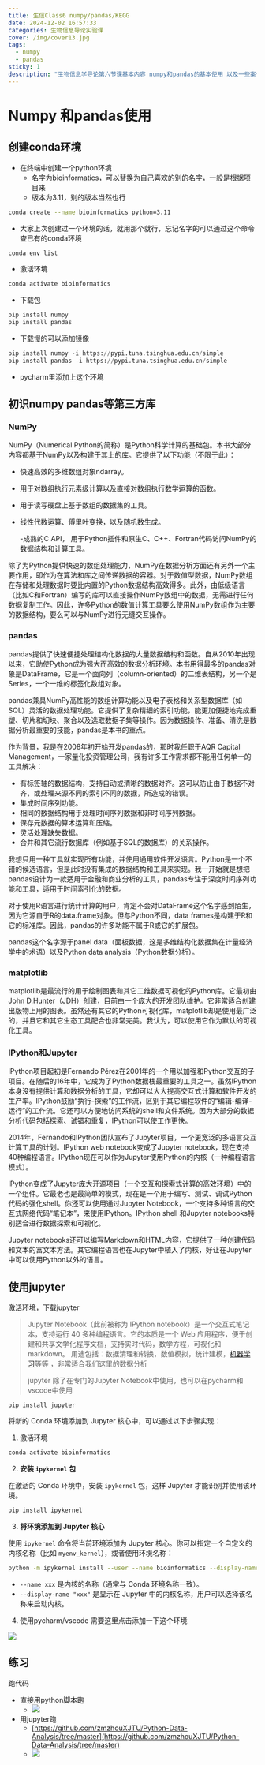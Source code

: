 ```yaml
---
title: 生信Class6 numpy/pandas/KEGG
date: 2024-12-02 16:57:33
categories: 生物信息导论实验课
cover: /img/cover13.jpg
tags:
  - numpy
  - pandas
sticky: 1
description: "生物信息学导论第六节课基本内容 numpy和pandas的基本使用 以及一些案例"
---
```


# Numpy 和pandas使用

## 创建conda环境

- 在终端中创建一个python环境
  - 名字为bioinformatics，可以替换为自己喜欢的别的名字，一般是根据项目来
  - 版本为3.11，别的版本当然也行

```bash
conda create --name bioinformatics python=3.11
```

- 大家上次创建过一个环境的话，就用那个就行，忘记名字的可以通过这个命令查已有的conda环境

```bash
conda env list
```

- 激活环境

```bash
conda activate bioinformatics
```

- 下载包

```python
pip install numpy
pip install pandas
```

- 下载慢的可以添加镜像

```python
pip install numpy -i https://pypi.tuna.tsinghua.edu.cn/simple
pip install pandas -i https://pypi.tuna.tsinghua.edu.cn/simple
```

- pycharm里添加上这个环境

## 初识numpy pandas等第三方库

### NumPy

NumPy（Numerical Python的简称）是Python科学计算的基础包。本书大部分内容都基于NumPy以及构建于其上的库。它提供了以下功能（不限于此）：

- 快速高效的多维数组对象ndarray。

- 用于对数组执行元素级计算以及直接对数组执行数学运算的函数。

- 用于读写硬盘上基于数组的数据集的工具。

- 线性代数运算、傅里叶变换，以及随机数生成。

  -成熟的C API， 用于Python插件和原生C、C++、Fortran代码访问NumPy的数据结构和计算工具。

除了为Python提供快速的数组处理能力，NumPy在数据分析方面还有另外一个主要作用，即作为在算法和库之间传递数据的容器。对于数值型数据，NumPy数组在存储和处理数据时要比内置的Python数据结构高效得多。此外，由低级语言（比如C和Fortran）编写的库可以直接操作NumPy数组中的数据，无需进行任何数据复制工作。因此，许多Python的数值计算工具要么使用NumPy数组作为主要的数据结构，要么可以与NumPy进行无缝交互操作。

### pandas



pandas提供了快速便捷处理结构化数据的大量数据结构和函数。自从2010年出现以来，它助使Python成为强大而高效的数据分析环境。本书用得最多的pandas对象是DataFrame，它是一个面向列（column-oriented）的二维表结构，另一个是Series，一个一维的标签化数组对象。

pandas兼具NumPy高性能的数组计算功能以及电子表格和关系型数据库（如SQL）灵活的数据处理功能。它提供了复杂精细的索引功能，能更加便捷地完成重塑、切片和切块、聚合以及选取数据子集等操作。因为数据操作、准备、清洗是数据分析最重要的技能，pandas是本书的重点。

作为背景，我是在2008年初开始开发pandas的，那时我任职于AQR Capital Management，一家量化投资管理公司，我有许多工作需求都不能用任何单一的工具解决：

- 有标签轴的数据结构，支持自动或清晰的数据对齐。这可以防止由于数据不对齐，或处理来源不同的索引不同的数据，所造成的错误。
- 集成时间序列功能。
- 相同的数据结构用于处理时间序列数据和非时间序列数据。
- 保存元数据的算术运算和压缩。
- 灵活处理缺失数据。
- 合并和其它流行数据库（例如基于SQL的数据库）的关系操作。

我想只用一种工具就实现所有功能，并使用通用软件开发语言。Python是一个不错的候选语言，但是此时没有集成的数据结构和工具来实现。我一开始就是想把pandas设计为一款适用于金融和商业分析的工具，pandas专注于深度时间序列功能和工具，适用于时间索引化的数据。

对于使用R语言进行统计计算的用户，肯定不会对DataFrame这个名字感到陌生，因为它源自于R的data.frame对象。但与Python不同，data frames是构建于R和它的标准库。因此，pandas的许多功能不属于R或它的扩展包。

pandas这个名字源于panel data（面板数据，这是多维结构化数据集在计量经济学中的术语）以及Python data analysis（Python数据分析）。

### matplotlib



matplotlib是最流行的用于绘制图表和其它二维数据可视化的Python库。它最初由John D.Hunter（JDH）创建，目前由一个庞大的开发团队维护。它非常适合创建出版物上用的图表。虽然还有其它的Python可视化库，matplotlib却是使用最广泛的，并且它和其它生态工具配合也非常完美。我认为，可以使用它作为默认的可视化工具。

### IPython和Jupyter

IPython项目起初是Fernando Pérez在2001年的一个用以加强和Python交互的子项目。在随后的16年中，它成为了Python数据栈最重要的工具之一。虽然IPython本身没有提供计算和数据分析的工具，它却可以大大提高交互式计算和软件开发的生产率。IPython鼓励“执行-探索”的工作流，区别于其它编程软件的“编辑-编译-运行”的工作流。它还可以方便地访问系统的shell和文件系统。因为大部分的数据分析代码包括探索、试错和重复，IPython可以使工作更快。

2014年，Fernando和IPython团队宣布了Jupyter项目，一个更宽泛的多语言交互计算工具的计划。IPython web notebook变成了Jupyter notebook，现在支持40种编程语言。IPython现在可以作为Jupyter使用Python的内核（一种编程语言模式）。

IPython变成了Jupyter庞大开源项目（一个交互和探索式计算的高效环境）中的一个组件。它最老也是最简单的模式，现在是一个用于编写、测试、调试Python代码的强化shell。你还可以使用通过Jupyter Notebook，一个支持多种语言的交互式网络代码“笔记本”，来使用IPython。IPython shell 和Jupyter notebooks特别适合进行数据探索和可视化。

Jupyter notebooks还可以编写Markdown和HTML内容，它提供了一种创建代码和文本的富文本方法。其它编程语言也在Jupyter中植入了内核，好让在Jupyter中可以使用Python以外的语言。







## 使用jupyter 

激活环境，下载jupyter 

> Jupyter Notebook（此前被称为 IPython notebook）是一个交互式笔记本，支持运行 40 多种编程语言。它的本质是一个 Web 应用程序，便于创建和共享文学化程序文档，支持实时代码，数学方程，可视化和 markdown。 用途包括：数据清理和转换，数值模拟，统计建模，[机器学习](https://edu.csdn.net/cloud/sd_summit?utm_source=glcblog&spm=1001.2101.3001.7020)等等 ，非常适合我们这里的数据分析
>
> jupyter 除了在专门的Jupyter Notebook中使用，也可以在pycharm和vscode中使用

```
pip install jupyter
```

将新的 Conda 环境添加到 Jupyter 核心中，可以通过以下步骤实现：

1. 激活环境

```bash
conda activate bioinformatics
```

2. **安装 `ipykernel` 包**

在激活的 Conda 环境中，安装 `ipykernel` 包，这样 Jupyter 才能识别并使用该环境。

```bash
pip install ipykernel
```

3. **将环境添加到 Jupyter 核心**

使用 `ipykernel` 命令将当前环境添加为 Jupyter 核心。你可以指定一个自定义的内核名称（比如 `myenv_kernel`），或者使用环境名称：

```bash
python -m ipykernel install --user --name bioinformatics --display-name "bioinformatics"
```

- `--name xxx` 是内核的名称（通常与 Conda 环境名称一致）。
- `--display-name "xxx"` 是显示在 Jupyter 中的内核名称，用户可以选择该名称来启动内核。

4. 使用pycharm/vscode 需要这里点击添加一下这个环境

![](https://pic.imgdb.cn/item/674d71bbd0e0a243d4dbe4fb.png)

## 练习

跑代码

- 直接用python脚本跑
  - ![](https://pic.imgdb.cn/item/674d762dd0e0a243d4dbe6fe.png)
- 用jupyter跑
  - [https://github.com/zmzhouXJTU/Python-Data-Analysis/tree/master](https://github.com/zmzhouXJTU/Python-Data-Analysis/tree/master)
  - ![](https://pic.imgdb.cn/item/674d71f4d0e0a243d4dbe51e.png)